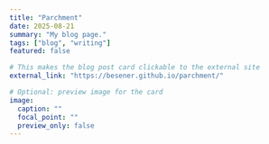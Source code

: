 ```yaml
---
title: "Parchment"
date: 2025-08-21
summary: "My blog page."
tags: ["blog", "writing"]
featured: false

# This makes the blog post card clickable to the external site
external_link: "https://besener.github.io/parchment/"

# Optional: preview image for the card
image:
  caption: ""
  focal_point: ""
  preview_only: false
---
```



